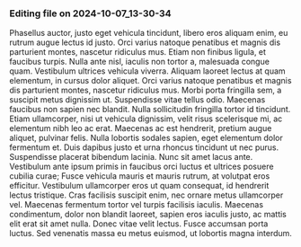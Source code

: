 

### Editing file on 2024-10-07_13-30-34

Phasellus auctor, justo eget vehicula tincidunt, libero eros aliquam enim, eu rutrum augue lectus id justo. Orci varius natoque penatibus et magnis dis parturient montes, nascetur ridiculus mus. Etiam non finibus ligula, et faucibus turpis. Nulla ante nisl, iaculis non tortor a, malesuada congue quam. Vestibulum ultrices vehicula viverra. Aliquam laoreet lectus at quam elementum, in cursus dolor aliquet. Orci varius natoque penatibus et magnis dis parturient montes, nascetur ridiculus mus. Morbi porta fringilla sem, a suscipit metus dignissim ut. Suspendisse vitae tellus odio. Maecenas faucibus non sapien nec blandit. Nulla sollicitudin fringilla tortor id tincidunt. Etiam ullamcorper, nisi ut vehicula dignissim, velit risus scelerisque mi, ac elementum nibh leo ac erat. Maecenas ac est hendrerit, pretium augue aliquet, pulvinar felis.
Nulla lobortis sodales sapien, eget elementum dolor fermentum et. Duis dapibus justo et urna rhoncus tincidunt ut nec purus. Suspendisse placerat bibendum lacinia. Nunc sit amet lacus ante. Vestibulum ante ipsum primis in faucibus orci luctus et ultrices posuere cubilia curae; Fusce vehicula mauris et mauris rutrum, at volutpat eros efficitur. Vestibulum ullamcorper eros ut quam consequat, id hendrerit lectus tristique. Cras facilisis suscipit enim, nec ornare metus ullamcorper vel. Maecenas fermentum tortor vel turpis facilisis iaculis. Maecenas condimentum, dolor non blandit laoreet, sapien eros iaculis justo, ac mattis elit erat sit amet nulla. Donec vitae velit lectus. Fusce accumsan porta luctus. Sed venenatis massa eu metus euismod, ut lobortis magna interdum.


